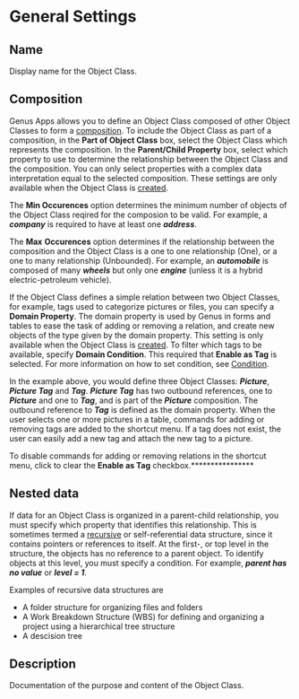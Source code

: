 # General Settings

## Name

Display name for the Object Class.

## Composition

Genus Apps allows you to define an Object Class composed of other Object Classes to form a [composition](../../../../installation-and-configuration/composition.md "Composition"). To include the Object Class as part of a composition, in the **Part of Object Class** box, select the Object Class which represents the composition. In the **Parent/Child Property** box, select which property to use to determine the relationship between the Object Class and the composition. You can only select properties with a complex data interpretation equal to the selected composition. These settings are only available when the Object Class is [created](../create-a-new-object-domain.md).

The **Min Occurences** option determines the minimum number of objects of the Object Class reqired for the composion to be valid. For example, a ***company*** is required to have at least one ***address***.

The **Max** **Occurences** option determines if the relationship between the composition and the Object Class is a one to one relationship (One), or a one to many relationship (Unbounded). For example, an ***automobile*** is composed of many ***wheels*** but only one ***engine*** (unless it is a hybrid electric-petroleum vehicle).

If the Object Class defines a simple relation between two Object Classes, for example, tags used to categorize pictures or files, you can specify a **Domain Property**. The domain property is used by Genus in forms and tables to ease the task of adding or removing a relation, and create new objects of the type given by the domain property. This setting is only available when the Object Class is [created](../create-a-new-object-domain.md). To filter which tags to be available, specify **Domain Condition**. This required that **Enable as Tag** is selected. For more information on how to set condition, see [Condition](../../../common-concepts/conditions.md).

In the example above, you would define three Object Classes: ***Picture***, ***Picture Tag*** and ***Tag***. ***Picture Tag*** has two outbound references, one to ***Picture*** and one to ***Tag***, and is part of the ***Picture*** composition. The outbound reference to ***Tag*** is defined as the domain property. When the user selects one or more pictures in a table, commands for adding or removing tags are added to the shortcut menu. If a tag does not exist, the user can easily add a new tag and attach the new tag to a picture.

To disable commands for adding or removing relations in the shortcut menu, click to clear the **Enable as Tag** checkbox.****************

## Nested data

If data for an Object Class is organized in a parent-child relationship, you must specify which property that identifies this relationship. This is sometimes termed a [recursive](../../../../../terminology.md) or self-referential data structure, since it contains pointers or references to itself. At the first-, or top level in the structure, the objects has no reference to a parent object. To identify objects at this level, you must specify a condition. For example, ***parent has no value*** or ***level = 1***.

Examples of recursive data structures are

*   A folder structure for organizing files and folders
*   A Work Breakdown Structure (WBS) for defining and organizing a project using a hierarchical tree structure
*   A descision tree

## Description

Documentation of the purpose and content of the Object Class.